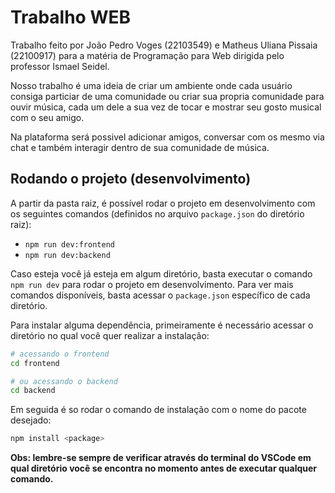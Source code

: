# Trabalho WEB

Trabalho feito por João Pedro Voges (22103549) e Matheus Uliana Pissaia (22100917) para a matéria de Programação para Web dirigida pelo professor Ismael Seidel.

Nosso trabalho é uma ideia de criar um ambiente onde cada usuário consiga particiar de uma comunidade ou criar sua propria comunidade para ouvir música,
cada um dele a sua vez de tocar e mostrar seu gosto musical com o seu amigo.

Na plataforma será possivel adicionar amigos, conversar com os mesmo via chat e também interagir dentro de sua comunidade de música.

## Rodando o projeto (desenvolvimento)

A partir da pasta raiz, é possível rodar o projeto em desenvolvimento com os seguintes comandos (definidos no arquivo `package.json` do diretório raiz):

-   `npm run dev:frontend`
-   `npm run dev:backend`

Caso esteja você já esteja em algum diretório, basta executar o comando `npm run dev` para rodar o projeto em desenvolvimento. Para ver mais comandos disponíveis, basta acessar o `package.json` específico de cada diretório.

Para instalar alguma dependência, primeiramente é necessário acessar o diretório no qual você quer realizar a instalação:

```bash
# acessando o frontend
cd frontend

# ou acessando o backend
cd backend
```

Em seguida é so rodar o comando de instalação com o nome do pacote desejado:

```bash
npm install <package>
```

**Obs: lembre-se sempre de verificar através do terminal do VSCode em qual diretório você se encontra no momento antes de executar qualquer comando.**
